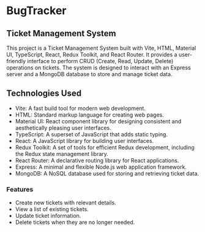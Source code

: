 # BugTracker

## Ticket Management System

This project is a Ticket Management System built with Vite, HTML, Material UI, TypeScript, React, Redux Toolkit, and React Router. It provides a user-friendly interface to perform CRUD (Create, Read, Update, Delete) operations on tickets. The system is designed to interact with an Express server and a MongoDB database to store and manage ticket data.

## Technologies Used

- Vite: A fast build tool for modern web development.
- HTML: Standard markup language for creating web pages.
- Material UI: React component library for designing consistent and aesthetically pleasing user interfaces.
- TypeScript: A superset of JavaScript that adds static typing.
- React: A JavaScript library for building user interfaces.
- Redux Toolkit: A set of tools for efficient Redux development, including the Redux state management library.
- React Router: A declarative routing library for React applications.
- Express: A minimal and flexible Node.js web application framework.
- MongoDB: A NoSQL database used for storing and retrieving ticket data.

### Features

- Create new tickets with relevant details.
- View a list of existing tickets.
- Update ticket information.
- Delete tickets when they are no longer needed.
